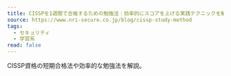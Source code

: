 ```yaml
---
title: CISSPを1週間で合格するための勉強法｜効率的にスコアを上げる実践テクニックを解説｜ブログ｜NRIセキュア
source: https://www.nri-secure.co.jp/blog/cissp-study-method
tags:
  - セキュリティ
  - 学習系
read: false
---
```

CISSP資格の短期合格法や効率的な勉強法を解説。